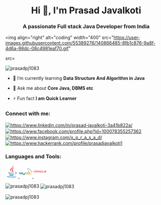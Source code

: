 <h1 align="center">Hi 👋, I'm Prasad Javalkoti</h1>
<h3 align="center">A passionate Full stack Java Developer from India</h3>

<img align="right" alt="coding" width="400" src="https://user-images.githubusercontent.com/55389276/140866485-8fb1c876-9a8f-4d6a-98dc-08c4981eaf70.gif"

src=<p align="left"> <img src="https://komarev.com/ghpvc/?username=prasadpj1083&label=Profile%20views&color=0e75b6&style=flat" alt="prasadpj1083" /> </p>

- 🌱 I’m currently learning **Data Structure And Algorithm in Java**

- 💬 Ask me about **Core Java, DBMS etc**

- ⚡ Fun fact **I am Quick Learner**

<h3 align="left">Connect with me:</h3>
<p align="left">
<a href="https://linkedin.com/in/https://www.linkedin.com/in/prasad-javalkoti-3a41b822a/" target="blank"><img align="center" src="https://raw.githubusercontent.com/rahuldkjain/github-profile-readme-generator/master/src/images/icons/Social/linked-in-alt.svg" alt="https://www.linkedin.com/in/prasad-javalkoti-3a41b822a/" height="30" width="40" /></a>
<a href="https://fb.com/https://www.facebook.com/profile.php?id=100078355257362" target="blank"><img align="center" src="https://raw.githubusercontent.com/rahuldkjain/github-profile-readme-generator/master/src/images/icons/Social/facebook.svg" alt="https://www.facebook.com/profile.php?id=100078355257362" height="30" width="40" /></a>
<a href="https://instagram.com/https://www.instagram.com/x_p_r_a_s_a_d/" target="blank"><img align="center" src="https://raw.githubusercontent.com/rahuldkjain/github-profile-readme-generator/master/src/images/icons/Social/instagram.svg" alt="https://www.instagram.com/x_p_r_a_s_a_d/" height="30" width="40" /></a>
<a href="https://www.hackerrank.com/https://www.hackerrank.com/profile/prasadjavalkoti1" target="blank"><img align="center" src="https://raw.githubusercontent.com/rahuldkjain/github-profile-readme-generator/master/src/images/icons/Social/hackerrank.svg" alt="https://www.hackerrank.com/profile/prasadjavalkoti1" height="30" width="40" /></a>
</p>

<h3 align="left">Languages and Tools:</h3>
<p align="left"> <a href="https://www.java.com" target="_blank" rel="noreferrer"> <img src="https://raw.githubusercontent.com/devicons/devicon/master/icons/java/java-original.svg" alt="java" width="40" height="40"/> </a> <a href="https://www.mysql.com/" target="_blank" rel="noreferrer"> <img src="https://raw.githubusercontent.com/devicons/devicon/master/icons/mysql/mysql-original-wordmark.svg" alt="mysql" width="40" height="40"/> </a> <a href="https://www.oracle.com/" target="_blank" rel="noreferrer"> <img src="https://raw.githubusercontent.com/devicons/devicon/master/icons/oracle/oracle-original.svg" alt="oracle" width="40" height="40"/> </a> </p>

<p><img align="left" src="https://github-readme-stats.vercel.app/api/top-langs?username=prasadpj1083&show_icons=true&locale=en&layout=compact" alt="prasadpj1083" /></p>

<p>&nbsp;<img align="center" src="https://github-readme-stats.vercel.app/api?username=prasadpj1083&show_icons=true&locale=en" alt="prasadpj1083" /></p>

<p><img align="center" src="https://github-readme-streak-stats.herokuapp.com/?user=prasadpj1083&" alt="prasadpj1083" /></p>
